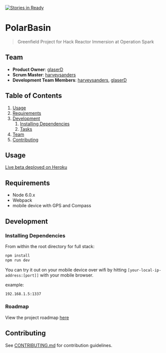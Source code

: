 [![Stories in Ready](https://badge.waffle.io/polarbasin/polarbasin.png?label=ready&title=Ready)](https://waffle.io/polarbasin/polarbasin)
# PolarBasin

> Greenfield Project for Hack Reactor Immersion at Operation Spark

## Team

  - __Product Owner__: [glaserD](https://github.com/glaserd)
  - __Scrum Master__: [harveysanders](https://github.com/harveysanders)
  - __Development Team Members__: [harveysanders](https://github.com/harveysanders), [glaserD](https://github.com/glaserd)

## Table of Contents

1. [Usage](#Usage)
1. [Requirements](#requirements)
1. [Development](#development)
    1. [Installing Dependencies](#installing-dependencies)
    1. [Tasks](#tasks)
1. [Team](#team)
1. [Contributing](#contributing)

## Usage

[Live beta deployed on Heroku](https://foodigi.herokuapp.com)


## Requirements

- Node 6.0.x
- Webpack
- mobile device with GPS and Compass

## Development

### Installing Dependencies

From within the root directory for full stack:

```sh
npm install
npm run dev
```

You can try it out on your mobile device over wifi by hitting `[your-local-ip-address:[port]]` with your mobile browser.

example:

```sh
192.168.1.5:1337
```

### Roadmap

View the project roadmap [here](https://github.com/polarbasin/polarbasin/issues)


## Contributing

See [CONTRIBUTING.md](CONTRIBUTING.md) for contribution guidelines.
